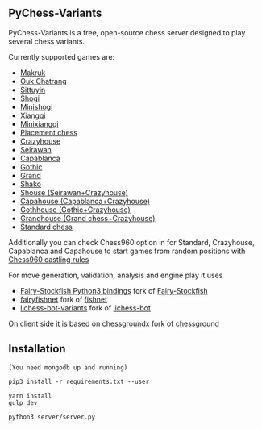 ## PyChess-Variants

PyChess-Variants is a free, open-source chess server designed to play several chess variants.

Currently supported games are:

- [Makruk](https://en.wikipedia.org/wiki/Makruk)
- [Ouk Chatrang](https://en.wikipedia.org/wiki/Makruk#Cambodian_chess)
- [Sittuyin](https://en.wikipedia.org/wiki/Sittuyin)
- [Shogi](https://en.wikipedia.org/wiki/Shogi)
- [Minishogi](https://en.wikipedia.org/wiki/Minishogi)
- [Xiangqi](https://en.wikipedia.org/wiki/Xiangqi)
- [Minixiangqi](http://mlwi.magix.net/bg/minixiangqi.htm)
- [Placement chess](http://www.quantumgambitz.com/blog/chess/cga/bronstein-chess-pre-chess-shuffle-chess)
- [Crazyhouse](https://en.wikipedia.org/wiki/Crazyhouse)
- [Seirawan](https://en.wikipedia.org/wiki/Seirawan_chess)
- [Capablanca](https://en.wikipedia.org/wiki/Capablanca_Chess)
- [Gothic](https://en.wikipedia.org/wiki/Gothic_chess)
- [Grand](https://en.wikipedia.org/wiki/Grand_Chess)
- [Shako](https://www.chessvariants.com/large.dir/shako.html)
- [Shouse (Seirawan+Crazyhouse)](https://pychess-variants.herokuapp.com/IRVxMG72)
- [Capahouse (Capablanca+Crazyhouse)](https://www.twitch.tv/videos/466253815)
- [Gothhouse (Gothic+Crazyhouse)](https://pychess-variants.herokuapp.com/kGOcweH3)
- [Grandhouse (Grand chess+Crazyhouse)](https://youtu.be/In9NOBCpS_4)
- [Standard chess](https://en.wikipedia.org/wiki/Chess)

Additionally you can check Chess960 option in for Standard, Crazyhouse, Capablanca and Capahouse to start games from random positions with 
[Chess960 castling rules](https://en.wikipedia.org/wiki/Chess960#Castling_rules)

For move generation, validation, analysis and engine play it uses
- [Fairy-Stockfish Python3 bindings](https://github.com/gbtami/Fairy-Stockfish) fork of [Fairy-Stockfish](https://github.com/ianfab/Fairy-Stockfish)
- [fairyfishnet](https://github.com/gbtami/fairyfishnet) fork of [fishnet](https://github.com/niklasf/fishnet)
- [lichess-bot-variants](https://github.com/gbtami/lichess-bot-variants) fork of [lichess-bot](https://github.com/careless25/lichess-bot)

On client side it is based on
[chessgroundx](https://github.com/gbtami/chessgroundx) fork of [chessground](https://github.com/ornicar/chessground)

## Installation
```
(You need mongodb up and running)

pip3 install -r requirements.txt --user

yarn install
gulp dev

python3 server/server.py
```

